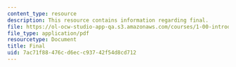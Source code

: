 ```yaml
---
content_type: resource
description: This resource contains information regarding final.
file: https://ol-ocw-studio-app-qa.s3.amazonaws.com/courses/1-00-introduction-to-computers-and-engineering-problem-solving-spring-2012/7ac71f88476cd6ecc93742f54d8cd712_MIT1_00S12_Final_F10.pdf
file_type: application/pdf
resourcetype: Document
title: Final
uid: 7ac71f88-476c-d6ec-c937-42f54d8cd712
---
```

